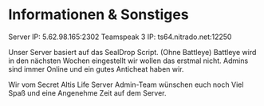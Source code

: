 # Informationen & Sonstiges
Server IP: 5.62.98.165:2302
Teamspeak 3 IP: ts64.nitrado.net:12250

Unser Server basiert auf das SealDrop Script. (Ohne Battleye)
Battleye wird in den nächsten Wochen eingestellt wir wollen das erstmal nicht.
Admins sind immer Online und ein gutes Anticheat haben wir.

Wir vom Secret Altis Life Server Admin-Team wünschen euch noch Viel Spaß und eine Angenehme Zeit auf dem Server.

